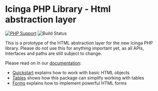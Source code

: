 # Icinga PHP Library - Html abstraction layer

[![PHP Support](https://img.shields.io/badge/php-%3E%3D%207.2-777BB4?logo=PHP)](https://php.net/)
![Build Status](https://github.com/Icinga/ipl-html/workflows/PHP%20Tests/badge.svg?branch=master)

This is a prototype of the HTML abstraction layer for the new Icinga PHP library.
Please do not use this for anything important yet, as all APIs, Interfaces and
paths are still subject to change.

Please read on in our [documentation](doc/10-Quickstart.md):

* [Quickstart](doc/10-Quickstart.md) explains how to work with basic HTML objects
* [Tables](doc/30-Tables.md) shows how this package can simplify working with
  tables
* [Forms](doc/40-Forms.md) explains how to implement powerful HTML forms
